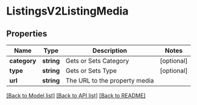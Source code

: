 # ListingsV2ListingMedia

## Properties
Name | Type | Description | Notes
------------ | ------------- | ------------- | -------------
**category** | **string** | Gets or Sets Category | [optional] 
**type** | **string** | Gets or Sets Type | [optional] 
**url** | **string** | The URL to the property media | 

[[Back to Model list]](../../README.md#documentation-for-models) [[Back to API list]](../../README.md#documentation-for-api-endpoints) [[Back to README]](../../README.md)


